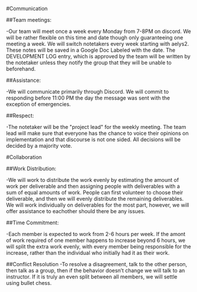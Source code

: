 #Communication

##Team meetings: 

-Our team will meet once a week every Monday from 7-8PM on discord. We will be rather flexible on this time and date though only guaranteeing one meeting a week. We will switch notetakers every week starting with aelys2. These notes will be saved in a Google Doc Labeled with the date. The DEVELOPMENT LOG entry, which is approved by the team will be written by the notetaker unless they notify the group that they will be unable to beforehand.

##Assistance: 

-We will communicate primarily through Discord. We will commit to responding before 11:00 PM the day the message was sent with the exception of emergencies.

##Respect: 

-The notetaker will be the "project lead" for the weekly meeting. The team lead will make sure that everyone has the chance to voice their opinions on implementation and that discourse is not one sided. All decisions will be decided by a majority vote.
 
#Collaboration

##Work Distribution:

-We will work to distribute the work evenly by estimating the amount of work per deliverable and then assigning people with deliverables with a sum of equal amounts of work. People can first volunteer to choose their deliverable, and then we will evenly distribute the remaining deliverables. We will work individually on deliverables for the most part, however, we will offer assistance to eachother should there be any issues.

##Time Commitment:

-Each member is expected to work from 2-6 hours per week. If the amont of work required of one member happens to increase beyond 6 hours, we will split the extra work evenly, with every member being responsible for the increase, rather than the individual who initially had it as their work.

##Conflict Resolution
-To resolve a disagreement, talk to the other person, then talk as a group, then if the behavior doesn’t change we will talk to an instructor. If it is truly an even split between all members, we will settle using bullet chess.
